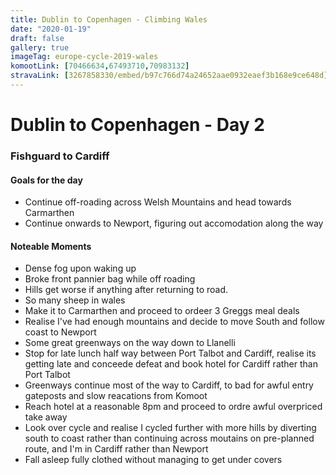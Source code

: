 ```yaml
---
title: Dublin to Copenhagen - Climbing Wales
date: "2020-01-19"
draft: false
gallery: true
imageTag: europe-cycle-2019-wales
komootLink: [70466634,67493710,70983132]
stravaLink: [3267858330/embed/b97c766d74a24652aae0932eaef3b168e9ce648d]
---
```


# Dublin to Copenhagen - Day 2

### Fishguard to Cardiff

#### Goals for the day

*   Continue off-roading across Welsh Mountains and head towards Carmarthen
*   Continue onwards to Newport, figuring out accomodation along the way



#### Noteable Moments

*   Dense fog upon waking up
*   Broke front pannier bag while off roading
*   Hills get worse if anything after returning to road.
*   So many sheep in wales
*   Make it to Carmarthen and proceed to ordeer 3 Greggs meal deals
*   Realise I've had enough mountains and decide to move South and follow coast to Newport
*   Some great greenways on the way down to Llanelli
*   Stop for late lunch half way between Port Talbot and Cardiff, realise its getting late and conceede defeat and book hotel for Cardiff rather than Port Talbot
*   Greenways continue most of the way to Cardiff, to bad for awful entry gateposts and slow reacations from Komoot
*   Reach hotel at a reasonable 8pm and proceed to ordre awful overpriced take away
*   Look over cycle and realise I cycled further with more hills by diverting south to coast rather than continuing across moutains on pre-planned route, and I'm in Cardiff rather than Newport
*   Fall asleep fully clothed without managing to get under covers